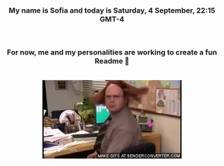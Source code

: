 


<div align="center">
<h3 >My name is Sofia and today is Saturday, 4 September, 22:15 GMT-4</h3><br>
<h3 >For now, me and my personalities are working to create a fun Readme 👋
</h3><br>
<img src='img/dwight.gif' alt='working...'/>
</div>
